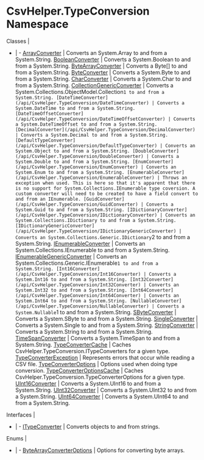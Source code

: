 # CsvHelper.TypeConversion Namespace

Classes | &nbsp;
- | -
[ArrayConverter](/api/CsvHelper.TypeConversion/ArrayConverter) | Converts an System.Array to and from a System.String.
[BooleanConverter](/api/CsvHelper.TypeConversion/BooleanConverter) | Converts a System.Boolean to and from a System.String.
[ByteArrayConverter](/api/CsvHelper.TypeConversion/ByteArrayConverter) | Converts a Byte[] to and from a System.String.
[ByteConverter](/api/CsvHelper.TypeConversion/ByteConverter) | Converts a System.Byte to and from a System.String.
[CharConverter](/api/CsvHelper.TypeConversion/CharConverter) | Converts a System.Char to and from a System.String.
[CollectionGenericConverter](/api/CsvHelper.TypeConversion/CollectionGenericConverter) | Converts a System.Collections.ObjectModel.Collection`1 to and from a System.String.
[DateTimeConverter](/api/CsvHelper.TypeConversion/DateTimeConverter) | Converts a System.DateTime to and from a System.String.
[DateTimeOffsetConverter](/api/CsvHelper.TypeConversion/DateTimeOffsetConverter) | Converts a System.DateTimeOffset to and from a System.String.
[DecimalConverter](/api/CsvHelper.TypeConversion/DecimalConverter) | Converts a System.Decimal to and from a System.String.
[DefaultTypeConverter](/api/CsvHelper.TypeConversion/DefaultTypeConverter) | Converts an System.Object to and from a System.String.
[DoubleConverter](/api/CsvHelper.TypeConversion/DoubleConverter) | Converts a System.Double to and from a System.String.
[EnumConverter](/api/CsvHelper.TypeConversion/EnumConverter) | Converts an System.Enum to and from a System.String.
[EnumerableConverter](/api/CsvHelper.TypeConversion/EnumerableConverter) | Throws an exception when used. This is here so that it's apparent that there is no support for System.Collections.IEnumerable type coversion. A custom converter will need to be created to have a field convert to and from an IEnumerable.
[GuidConverter](/api/CsvHelper.TypeConversion/GuidConverter) | Converts a System.Guid to and from a System.String.
[IDictionaryConverter](/api/CsvHelper.TypeConversion/IDictionaryConverter) | Converts an System.Collections.IDictionary to and from a System.String.
[IDictionaryGenericConverter](/api/CsvHelper.TypeConversion/IDictionaryGenericConverter) | Converts an System.Collections.Generic.IDictionary`2 to and from a System.String.
[IEnumerableConverter](/api/CsvHelper.TypeConversion/IEnumerableConverter) | Converts an System.Collections.IEnumerable to and from a System.String.
[IEnumerableGenericConverter](/api/CsvHelper.TypeConversion/IEnumerableGenericConverter) | Converts an System.Collections.Generic.IEnumerable`1 to and from a System.String.
[Int16Converter](/api/CsvHelper.TypeConversion/Int16Converter) | Converts a System.Int16 to and from a System.String.
[Int32Converter](/api/CsvHelper.TypeConversion/Int32Converter) | Converts an System.Int32 to and from a System.String.
[Int64Converter](/api/CsvHelper.TypeConversion/Int64Converter) | Converts an System.Int64 to and from a System.String.
[NullableConverter](/api/CsvHelper.TypeConversion/NullableConverter) | Converts a System.Nullable`1 to and from a System.String.
[SByteConverter](/api/CsvHelper.TypeConversion/SByteConverter) | Converts a System.SByte to and from a System.String.
[SingleConverter](/api/CsvHelper.TypeConversion/SingleConverter) | Converts a System.Single to and from a System.String.
[StringConverter](/api/CsvHelper.TypeConversion/StringConverter) | Converts a System.String to and from a System.String.
[TimeSpanConverter](/api/CsvHelper.TypeConversion/TimeSpanConverter) | Converts a System.TimeSpan to and from a System.String.
[TypeConverterCache](/api/CsvHelper.TypeConversion/TypeConverterCache) | Caches CsvHelper.TypeConversion.ITypeConverters for a given type.
[TypeConverterException](/api/CsvHelper.TypeConversion/TypeConverterException) | Represents errors that occur while reading a CSV file.
[TypeConverterOptions](/api/CsvHelper.TypeConversion/TypeConverterOptions) | Options used when doing type conversion.
[TypeConverterOptionsCache](/api/CsvHelper.TypeConversion/TypeConverterOptionsCache) | Caches CsvHelper.TypeConversion.TypeConverterOptions for a given type.
[UInt16Converter](/api/CsvHelper.TypeConversion/UInt16Converter) | Converts a System.UInt16 to and from a System.String.
[UInt32Converter](/api/CsvHelper.TypeConversion/UInt32Converter) | Converts a System.UInt32 to and from a System.String.
[UInt64Converter](/api/CsvHelper.TypeConversion/UInt64Converter) | Converts a System.UInt64 to and from a System.String.

Interfaces | &nbsp;
- | -
[ITypeConverter](/api/CsvHelper.TypeConversion/ITypeConverter) | Converts objects to and from strings.

Enums | &nbsp;
- | -
[ByteArrayConverterOptions](/api/CsvHelper.TypeConversion/ByteArrayConverterOptions) | Options for converting byte arrays.
